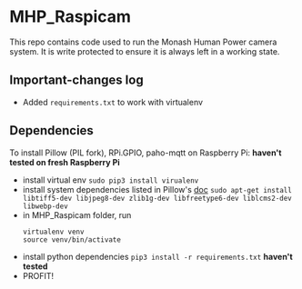 # MHP_Raspicam

This repo contains code used to run the Monash Human Power camera system. It is write protected to ensure it is always left in a working state.

## Important-changes log
  - Added `requirements.txt` to work with virtualenv

## Dependencies
To install Pillow (PIL fork), RPi.GPIO, paho-mqtt on Raspberry Pi: **haven't tested on fresh Raspberry Pi**
  - install virtual env `sudo pip3 install virualenv`
  - install system dependencies listed in Pillow's [doc](https://pillow.readthedocs.io/en/latest/installation.html#linux-installation) `sudo apt-get install libtiff5-dev libjpeg8-dev zlib1g-dev libfreetype6-dev liblcms2-dev libwebp-dev`
  - in MHP_Raspicam folder, run 
    ```
    virtualenv venv
    source venv/bin/activate   
    ````
  - install python dependencies `pip3 install -r requirements.txt` **haven't tested**
  - PROFIT!
